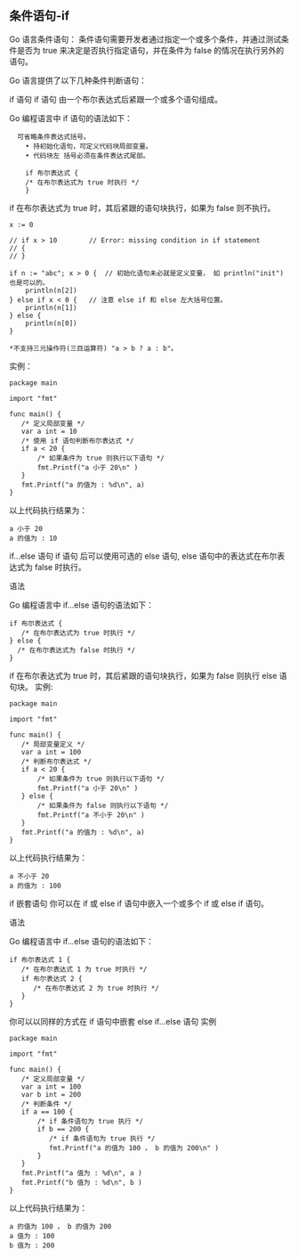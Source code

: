 ## 条件语句-if

Go 语言条件语句：
条件语句需要开发者通过指定一个或多个条件，并通过测试条件是否为 true 来决定是否执行指定语句，并在条件为 false 的情况在执行另外的语句。

Go 语言提供了以下几种条件判断语句：

if 语句 if 语句 由一个布尔表达式后紧跟一个或多个语句组成。

Go 编程语言中 if 语句的语法如下：
```
  可省略条件表达式括号。
	• 持初始化语句，可定义代码块局部变量。 
	• 代码块左 括号必须在条件表达式尾部。

	if 布尔表达式 {
	/* 在布尔表达式为 true 时执行 */
	}
```
if 在布尔表达式为 true 时，其后紧跟的语句块执行，如果为 false 则不执行。
```
x := 0

// if x > 10		// Error: missing condition in if statement
// {
// }

if n := "abc"; x > 0 { 	// 初始化语句未必就是定义变量， 如 println("init") 也是可以的。
    println(n[2])
} else if x < 0 {	// 注意 else if 和 else 左大括号位置。
    println(n[1])
} else {
    println(n[0])
}
```
```
*不支持三元操作符(三目运算符) "a > b ? a : b"。
```
实例：
```
package main

import "fmt"

func main() {
   /* 定义局部变量 */
   var a int = 10
   /* 使用 if 语句判断布尔表达式 */
   if a < 20 {
       /* 如果条件为 true 则执行以下语句 */
       fmt.Printf("a 小于 20\n" )
   }
   fmt.Printf("a 的值为 : %d\n", a)
}
```
以上代码执行结果为：
```
a 小于 20
a 的值为 : 10
```
if...else 语句 if 语句 后可以使用可选的 else 语句, else 语句中的表达式在布尔表达式为 false 时执行。

语法

Go 编程语言中 if...else 语句的语法如下：
```
if 布尔表达式 {
   /* 在布尔表达式为 true 时执行 */
} else {
  /* 在布尔表达式为 false 时执行 */
}
```
if 在布尔表达式为 true 时，其后紧跟的语句块执行，如果为 false 则执行 else 语句块。
实例:
```
package main

import "fmt"

func main() {
   /* 局部变量定义 */
   var a int = 100
   /* 判断布尔表达式 */
   if a < 20 {
       /* 如果条件为 true 则执行以下语句 */
       fmt.Printf("a 小于 20\n" )
   } else {
       /* 如果条件为 false 则执行以下语句 */
       fmt.Printf("a 不小于 20\n" )
   }
   fmt.Printf("a 的值为 : %d\n", a)
}
```
以上代码执行结果为：
```
a 不小于 20
a 的值为 : 100
```
if 嵌套语句 你可以在 if 或 else if 语句中嵌入一个或多个 if 或 else if 语句。

语法

Go 编程语言中 if...else 语句的语法如下：
```
if 布尔表达式 1 {
   /* 在布尔表达式 1 为 true 时执行 */
   if 布尔表达式 2 {
      /* 在布尔表达式 2 为 true 时执行 */
   }
}
```
你可以以同样的方式在 if 语句中嵌套 else if...else 语句
实例
```
package main

import "fmt"

func main() {
   /* 定义局部变量 */
   var a int = 100
   var b int = 200
   /* 判断条件 */
   if a == 100 {
       /* if 条件语句为 true 执行 */
       if b == 200 {
          /* if 条件语句为 true 执行 */
          fmt.Printf("a 的值为 100 ， b 的值为 200\n" )
       }
   }
   fmt.Printf("a 值为 : %d\n", a )
   fmt.Printf("b 值为 : %d\n", b )
}
```
以上代码执行结果为：

```
a 的值为 100 ， b 的值为 200
a 值为 : 100
b 值为 : 200
```

